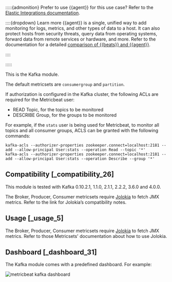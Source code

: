 :::::{admonition} Prefer to use {{agent}} for this use case?
Refer to the [Elastic Integrations documentation](integration-docs://reference/kafka/index.md).

::::{dropdown} Learn more
{{agent}} is a single, unified way to add monitoring for logs, metrics, and other types of data to a host. It can also protect hosts from security threats, query data from operating systems, forward data from remote services or hardware, and more. Refer to the documentation for a detailed [comparison of {{beats}} and {{agent}}](docs-content://reference/fleet/index.md).

::::


:::::


This is the Kafka module.

The default metricsets are `consumergroup` and `partition`.

If authorization is configured in the Kafka cluster, the following ACLs are required for the Metricbeat user:

* READ Topic, for the topics to be monitored
* DESCRIBE Group, for the groups to be monitored

For example, if the `stats` user is being used for Metricbeat, to monitor all topics and all consumer groups, ACLS can be granted with the following commands:

```shell
kafka-acls --authorizer-properties zookeeper.connect=localhost:2181 --add --allow-principal User:stats --operation Read --topic '*'
kafka-acls --authorizer-properties zookeeper.connect=localhost:2181 --add --allow-principal User:stats --operation Describe --group '*'
```


## Compatibility [_compatibility_26]

This module is tested with Kafka 0.10.2.1, 1.1.0, 2.1.1, 2.2.2, 3.6.0 and 4.0.0.

The Broker, Producer, Consumer metricsets require [Jolokia](/reference/metricbeat/metricbeat-module-jolokia.md) to fetch JMX metrics. Refer to the link for Jolokia’s compatibility notes.


## Usage [_usage_5]

The Broker, Producer, Consumer metricsets require [Jolokia](/reference/metricbeat/metricbeat-module-jolokia.md) to fetch JMX metrics. Refer to those Metricsets' documentation about how to use Jolokia.


## Dashboard [_dashboard_31]

The Kafka module comes with a predefined dashboard. For example:

![metricbeat kafka dashboard](images/metricbeat_kafka_dashboard.png)

